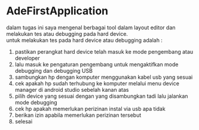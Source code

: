 # AdeFirstApplication

dalam tugas ini saya mengenal berbagai tool dalam layout editor dan melakukan tes atau debugging pada hard device. <br>
untuk melakukan tes pada hard device atau debugging adalah :<br>
1. pastikan perangkat hard device telah masuk ke mode pengembang atau developer <br>
2. lalu masuk ke pengaturan pengembang untuk mengaktifkan mode debugging dan debugging USB <br>
3. sambungkan hp dengan komputer menggunakan kabel usb yang sesuai<br>
4. cek apakah hp sudah terhubung ke komputer melalui menu device manager di android studio sebelah kanan atas <br>
5. pilih device yang sesuai dengan yang disambungkan tadi lalu jalankan mode debugging<br>
6. cek hp apakah memerlukan perizinan instal via usb apa tidak<br>
7. berikan izin apabila memerlukan perizinan tersebut<br>
8. selesai<br>
